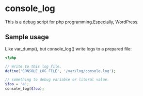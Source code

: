 # console_log
This is a debug script for php programming.Especially,  WordPress.

## Sample usage ##

Like var_dump(), but console_log() write logs to a prepared file:

```php
<?php

// Write to this log file.
define('CONSOLE_LOG_FILE', '/var/log/console.log');   

// something to debug variable or literal value.
$foo = 'a';
console_log($foo);
```

